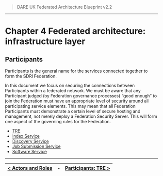 > DARE UK Federated Architecture Blueprint  v2.2
----

# Chapter 4 Federated architecture: infrastructure layer
## Participants

Participants is the general name for the services connected together to form the SDRI Federation.

In this document we focus on securing the connections between Participants within a federated network. We must be aware that any Participant judged (by Federation governance processes) “good enough” to join the Federation must have an appropriate level of security around all participating service elements. This may mean that all Federation Participants must demonstrate a certain level of secure hosting and management, not merely deploy a Federation Security Server. This will form one aspect of the governing rules for the Federation. 

 * [TRE](4_3_1_TRE.md)
 * [Index Service](4_3_2_Index_Service.md)
 * [Discovery Service](4_3_3_Discovery_Service.md)
 * [Job Submission Service](4_3_4_Job_Submission_Service.md)
 * [Software Service](4_3_5_Software_Service.md)

----

| [< Actors and Roles](4_2_Actors_And_Roles.md) | - | [Participants: TRE >](4_3_1_TRE.md) |
| ---- | ---- | ---- |

